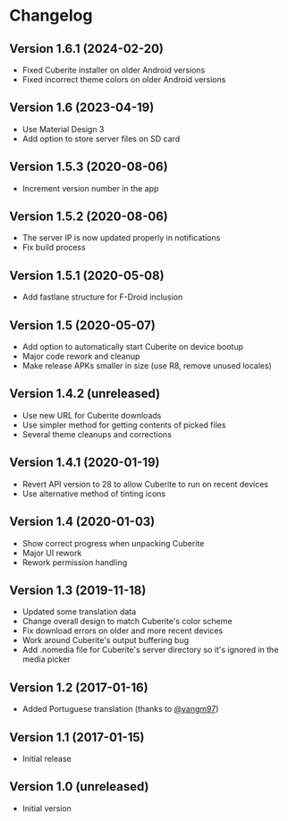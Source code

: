 # Changelog

## Version 1.6.1 (2024-02-20)
- Fixed Cuberite installer on older Android versions
- Fixed incorrect theme colors on older Android versions

## Version 1.6 (2023-04-19)
- Use Material Design 3
- Add option to store server files on SD card

## Version 1.5.3 (2020-08-06)
- Increment version number in the app

## Version 1.5.2 (2020-08-06)
- The server IP is now updated properly in notifications
- Fix build process

## Version 1.5.1 (2020-05-08)
- Add fastlane structure for F-Droid inclusion

## Version 1.5 (2020-05-07)
- Add option to automatically start Cuberite on device bootup
- Major code rework and cleanup
- Make release APKs smaller in size (use R8, remove unused locales)

## Version 1.4.2 (unreleased)
- Use new URL for Cuberite downloads
- Use simpler method for getting contents of picked files
- Several theme cleanups and corrections

## Version 1.4.1 (2020-01-19)
- Revert API version to 28 to allow Cuberite to run on recent devices
- Use alternative method of tinting icons

## Version 1.4 (2020-01-03)
- Show correct progress when unpacking Cuberite
- Major UI rework
- Rework permission handling

## Version 1.3 (2019-11-18)
- Updated some translation data
- Change overall design to match Cuberite's color scheme
- Fix download errors on older and more recent devices
- Work around Cuberite's output buffering bug
- Add .nomedia file for Cuberite's server directory so it's ignored in the media picker

## Version 1.2 (2017-01-16)
- Added Portuguese translation (thanks to [@yangm97](https://github.com/yangm97))

## Version 1.1 (2017-01-15)
- Initial release

## Version 1.0 (unreleased)
- Initial version
